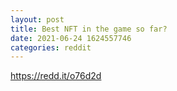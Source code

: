 ```yaml
--- 
layout: post 
title: Best NFT in the game so far? 
date: 2021-06-24 1624557746 
categories: reddit 
--- 
```

https://redd.it/o76d2d